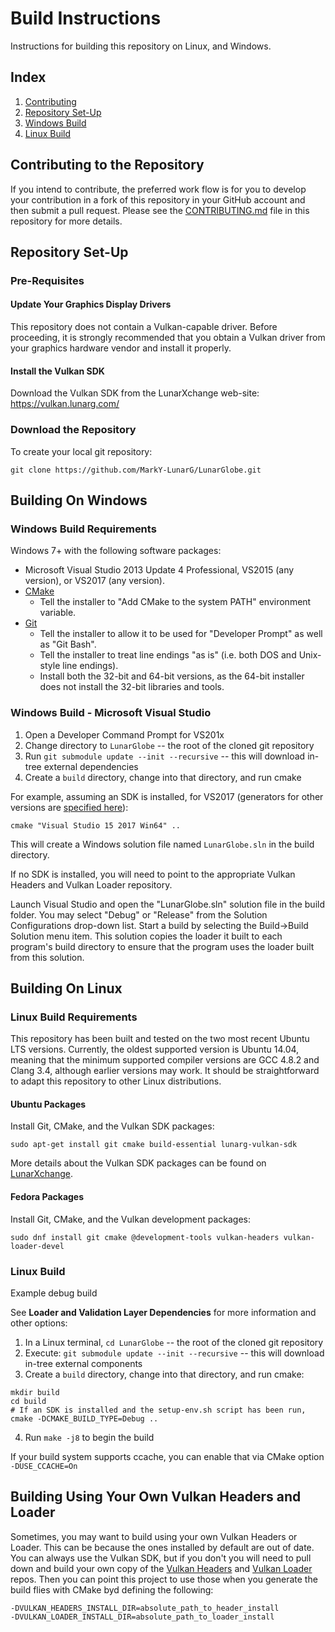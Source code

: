 # Build Instructions

Instructions for building this repository on Linux, and Windows.

## Index

1. [Contributing](#contributing-to-the-repository)
2. [Repository Set-Up](#repository-set-up)
3. [Windows Build](#building-on-windows)
4. [Linux Build](#building-on-linux)

## Contributing to the Repository

If you intend to contribute, the preferred work flow is for you to develop
your contribution in a fork of this repository in your GitHub account and
then submit a pull request.
Please see the [CONTRIBUTING.md](CONTRIBUTING.md) file in this repository for more details.

## Repository Set-Up

### Pre-Requisites

#### Update Your Graphics Display Drivers
This repository does not contain a Vulkan-capable driver.
Before proceeding, it is strongly recommended that you obtain a Vulkan driver from your
graphics hardware vendor and install it properly.

#### Install the Vulkan SDK

Download the Vulkan SDK from the LunarXchange web-site:
https://vulkan.lunarg.com/

### Download the Repository

To create your local git repository:

    git clone https://github.com/MarkY-LunarG/LunarGlobe.git

## Building On Windows

### Windows Build Requirements

Windows 7+ with the following software packages:

- Microsoft Visual Studio 2013 Update 4 Professional, VS2015 (any version), or VS2017 (any version).
- [CMake](http://www.cmake.org/download/)
  - Tell the installer to "Add CMake to the system PATH" environment variable.
- [Git](http://git-scm.com/download/win)
  - Tell the installer to allow it to be used for "Developer Prompt" as well as "Git Bash".
  - Tell the installer to treat line endings "as is" (i.e. both DOS and Unix-style line endings).
  - Install both the 32-bit and 64-bit versions, as the 64-bit installer does not install the
    32-bit libraries and tools.

### Windows Build - Microsoft Visual Studio

1. Open a Developer Command Prompt for VS201x
2. Change directory to `LunarGlobe` -- the root of the cloned git repository
3. Run `git submodule update --init --recursive` -- this will download in-tree external dependencies
4. Create a `build` directory, change into that directory, and run cmake

For example, assuming an SDK is installed, for VS2017 (generators for other versions are [specified here](#cmake-visual-studio-generators)):

```
cmake "Visual Studio 15 2017 Win64" ..
```

This will create a Windows solution file named `LunarGlobe.sln` in the build directory.

If no SDK is installed, you will need to point to the appropriate Vulkan Headers and Vulkan Loader repository.


Launch Visual Studio and open the "LunarGlobe.sln" solution file in the build folder.
You may select "Debug" or "Release" from the Solution Configurations drop-down list.
Start a build by selecting the Build->Build Solution menu item.
This solution copies the loader it built to each program's build directory
to ensure that the program uses the loader built from this solution.

## Building On Linux

### Linux Build Requirements

This repository has been built and tested on the two most recent Ubuntu LTS versions.
Currently, the oldest supported version is Ubuntu 14.04, meaning that the minimum
supported compiler versions are GCC 4.8.2 and Clang 3.4, although earlier versions may work.
It should be straightforward to adapt this repository to other Linux distributions.


#### Ubuntu Packages

Install Git, CMake, and the Vulkan SDK packages:

```
sudo apt-get install git cmake build-essential lunarg-vulkan-sdk
```

More details about the Vulkan SDK packages can be found on
[LunarXchange](https://vulkan.lunarg.com/doc/sdk/1.1.92.1/linux/getting_started_ubuntu.html).

#### Fedora Packages

Install Git, CMake, and the Vulkan development packages:

```
sudo dnf install git cmake @development-tools vulkan-headers vulkan-loader-devel
```

### Linux Build

Example debug build

See **Loader and Validation Layer Dependencies** for more information and other options:

1. In a Linux terminal, `cd LunarGlobe` -- the root of the cloned git repository
2. Execute: `git submodule update --init --recursive` -- this will download in-tree external components
3. Create a `build` directory, change into that directory, and run cmake:

```
mkdir build
cd build
# If an SDK is installed and the setup-env.sh script has been run,
cmake -DCMAKE_BUILD_TYPE=Debug ..
```

4. Run `make -j8` to begin the build

If your build system supports ccache, you can enable that via CMake option `-DUSE_CCACHE=On`

## Building Using Your Own Vulkan Headers and Loader

Sometimes, you may want to build using your own Vulkan Headers or Loader.
This can be because the ones installed by default are out of date.
You can always use the Vulkan SDK, but if you don't you will need to
pull down and build your own copy of the
[Vulkan Headers](https://github.com/KhronosGroup/Vulkan-Headers) and
[Vulkan Loader](https://github.com/KhronosGroup/Vulkan-Loader) repos.
Then you can point this project to use those when you generate
the build flies with CMake byd defining the following:

```
-DVULKAN_HEADERS_INSTALL_DIR=absolute_path_to_header_install
-DVULKAN_LOADER_INSTALL_DIR=absolute_path_to_loader_install
```
